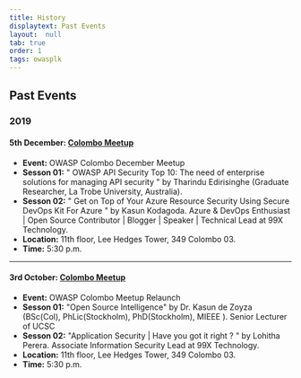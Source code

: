 ```yaml
---
title: History
displaytext: Past Events
layout:  null
tab: true
order: 1
tags: owasplk
---
```


## Past Events

### 2019

####  5th December: [Colombo Meetup](https://www.meetup.com/colombo-security-meetup/events/266658163/) 
* **Event:** OWASP Colombo December Meetup 
* **Sesson 01:** " OWASP API Security Top 10: The need of enterprise solutions for managing API security " by Tharindu Edirisinghe (Graduate Researcher, La Trobe University, Australia).
* **Sesson 02:** " Get on Top of Your Azure Resource Security Using Secure DevOps Kit For Azure " by Kasun Kodagoda. Azure & DevOps Enthusiast | Open Source Contributor | Blogger | Speaker | Technical Lead at 99X Technology.
* **Location:** 11th floor, Lee Hedges Tower, 349 Colombo 03.  
* **Time:** 5:30 p.m.    

-------------

####  3rd October: [Colombo Meetup](https://www.meetup.com/colombo-security-meetup/events/265089512/) 

* **Event:** OWASP Colombo Meetup Relaunch
* **Sesson 01:** "Open Source Intelligence" by Dr. Kasun de Zoyza (BSc(Col), PhLic(Stockholm), PhD(Stockholm), MIEEE ). Senior Lecturer of UCSC  
* **Sesson 02:** "Application Security | Have you got it right ? " by Lohitha Perera. Associate Information Security Lead at 99X Technology.
* **Location:** 11th floor, Lee Hedges Tower, 349 Colombo 03.  
* **Time:** 5:30 p.m.  
